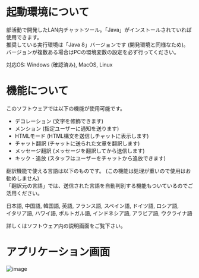 # 起動環境について
部活動で開発したLAN内チャットツール。「Java」がインストールされていれば使用できます。  
推奨している実行環境は「Java 8」バージョンです (開発環境と同様なため)。  
バージョンが複数ある場合はPCの環境変数の設定を必ず行ってください。  

対応OS: Windows (確認済み), MacOS, Linux
# 機能について
このソフトウェアでは以下の機能が使用可能です。

- デコレーション (文字を修飾できます)
- メンション (指定ユーザーに通知を送ります)
- HTMLモード (HTML構文を送信しチャットに表示します)
- チャット翻訳 (チャットに送られた文章を翻訳します)
- メッセージ翻訳 (メッセージを翻訳してから送信します)
- キック・追放 (スタッフはユーザーをチャットから追放できます)

翻訳機能で使える言語は以下のものです。 (この機能は処理が重いので使用はお勧めしません)  
「翻訳元の言語」では、送信された言語を自動判別する機能もついているのでご活用ください。  

日本語, 中国語, 韓国語, 英語, フランス語, スペイン語, ドイツ語, ロシア語,  
イタリア語, ハワイ語, ポルトガル語, インドネシア語, アラビア語, ウクライナ語

詳しくはソフトウェア内の説明画面をご覧下さい。
# アプリケーション画面
![image](https://user-images.githubusercontent.com/109849033/180603413-d9260584-eb67-436d-a648-d3eca091d1da.png)

